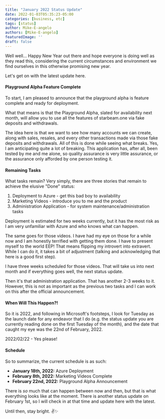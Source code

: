```yaml
---
title: "January 2022 Status Update"
date: 2022-01-03T05:35:23-05:00
categories: [business, etc]
tags: [status]
author: Mike-E-angelo
authors: [Mike-E-angelo]
featuredImage: ''
draft: false
---
```


Well well... Happy New Year out there and hope everyone is doing well as they read this, considering the current circumstances and environment we find ourselves in this otherwise promising new year.

Let's get on with the latest update here.

#### Playground Alpha Feature Complete

To start, I am pleased to announce that the playground alpha is feature complete and ready for deployment.

What that means is that the Playground Alpha, slated for availability next month, will allow you to use all the features of starbeam.one via fake deposits and withdrawals.

The idea here is that we want to see how many accounts we can create, along with sales, resales, and every other transactions made via those fake deposits and withdrawals.  All of this is done while seeing what breaks.  Yes, I am anticipating quite a lot of breaking.  This application has, after all, been tested by me and me alone, so quality assurance is very little assurance, or the assurance only afforded by one person testing it.

#### Remaining Tasks

What tasks remain?  Very simply, there are three stories that remain to achieve the elusive "Done" status:

1. Deployment to Azure - get this bad boy to availability
2. Marketing Videos - introduce you to me and the product
3. Administration Application - for system maintenance/administration tasks

Deployment is estimated for two weeks currently, but it has the most risk as I am very unfamiliar with Azure and who knows what can happen.

The same goes for those videos.  I have had my eye on those for a while now and I am honestly terrified with getting them done.  I have to present myself to the world EEP!  That means flipping my introvert into extravert.  While I can do it, it takes a bit of adjustment (talking and acknowledging that here is a good first step).

I have three weeks scheduled for those videos.  That will take us into next month and if everything goes well, the next status update.

Then it's that administration application.  That has another 2-3 weeks to it.  However, this is not as important as the previous two tasks and I can work on this after the official announcement.

#### When Will This Happen?!

So it is 2022, and following in Microsoft's footsteps, I look for Tuesday as the launch date for any endeavor that I do (e.g. the status update you are currently reading done on the first Tuesday of the month), and the date that caught my eye was the 22nd of February, 2022.

2022/02/22 - Yes please!

#### Schedule

So to summarize, the current schedule is as such:

- **January 18th, 2022:** Azure Deployment
- **February 8th, 2022:** Marketing Videos Complete
- **February 22nd, 2022:** Playground Alpha Announcement

There is *so* much that can happen between now and then, but that is what everything looks like at the moment.  There is another status update on February 1st, so I will check in at that time and update here with the latest.

Until then, stay bright. ✌✨
